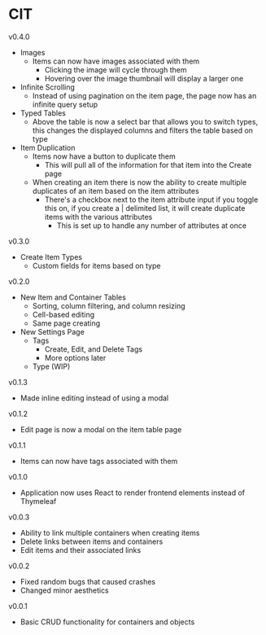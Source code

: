 # CIT
v0.4.0
- Images
  - Items can now have images associated with them
    - Clicking the image will cycle through them
    - Hovering over the image thumbnail will display a larger one
- Infinite Scrolling
  - Instead of using pagination on the item page, the page now has an infinite query setup
- Typed Tables
  - Above the table is now a select bar that allows you to switch types, this changes the displayed columns and filters the table based on type
- Item Duplication
  - Items now have a button to duplicate them
    - This will pull all of the information for that item into the Create page
  - When creating an item there is now the ability to create multiple duplicates of an item based on the item attributes
    - There's a checkbox next to the item attribute input if you toggle this on, if you create a | delimited list, it will create duplicate items with the various attributes
      - This is set up to handle any number of attributes at once

v0.3.0
- Create Item Types
  - Custom fields for items based on type

v0.2.0
- New Item and Container Tables
  - Sorting, column filtering, and column resizing
  - Cell-based editing
  - Same page creating
- New Settings Page
  - Tags
    - Create, Edit, and Delete Tags
    - More options later
  - Type (WIP)

v0.1.3
- Made inline editing instead of using a modal

v0.1.2
- Edit page is now a modal on the item table page

v0.1.1
- Items can now have tags associated with them

v0.1.0
- Application now uses React to render frontend elements instead of Thymeleaf

v0.0.3
- Ability to link multiple containers when creating items
- Delete links between items and containers
- Edit items and their associated links

v0.0.2
- Fixed random bugs that caused crashes
- Changed minor aesthetics

v0.0.1
- Basic CRUD functionality for containers and objects
